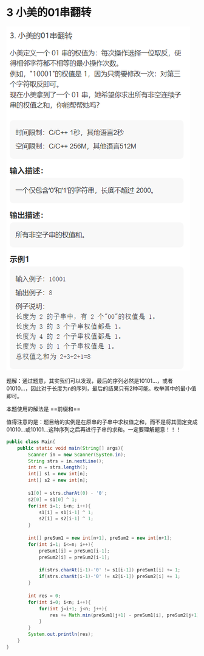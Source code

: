 # 3 小美的01串翻转

![image-20230924232548311](https://raw.githubusercontent.com/lqyspace/mypic/master/PicBed/202309242325374.png)

题解：通过题意，其实我们可以发现，最后的序列必然是10101...，或者 01010...，因此对于长度为n的序列，最后的结果只有2种可能。枚举其中的最小值即可。

本题使用的解法是 ==前缀和==

值得注意的是：题目给的实例是在原串的子串中求权值之和，而不是将其固定变成01010...或10101...这种序列之后再进行子串的求和。一定要理解题意！！！

```java
public class Main{
    public static void main(String[] args){
        Scanner in = new Scanner(System.in);
        String strs = in.nextLine();
        int n = strs.length();
        int[] s1 = new int[n];
        int[] s2 = new int[n];
        
        s1[0] = strs.charAt(0) - '0';
        s2[0] = s1[0] ^ 1;
        for(int i=1; i<n; i++){
            s1[i] = s1[i-1] ^ 1;
            s2[i] = s2[i-1] ^ 1;
        }
        
        int[] preSum1 = new int[n+1], preSum2 = new int[n+1];
        for(int i=1; i<=n; i++){
            preSum1[i] = preSum1[i-1];
            preSum2[i] = preSum2[i-1];
            
            if(strs.charAt(i-1)-'0' != s1[i-1]) preSum1[i] += 1;
            if(strs.charAt(i-1)-'0' != s2[i-1]) preSum2[i] += 1;
        }
        
        int res = 0;
        for(int i=0; i<n; i++){
            for(int j=i+1; j<n; j++){
                res += Math.min(preSum1[j+1] - preSum1[i], preSum2[j+1] - preSum2[i]);
            }
        }
        System.out.println(res);
    }
}
```

